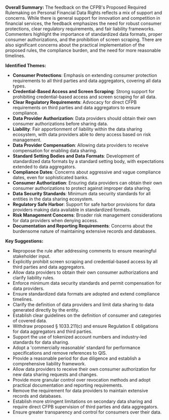 **Overall Summary:**
The feedback on the CFPB's Proposed Required Rulemaking on Personal Financial Data Rights reflects a mix of support and concerns. While there is general support for innovation and competition in financial services, the feedback emphasizes the need for robust consumer protections, clear regulatory requirements, and fair liability frameworks. Commenters highlight the importance of standardized data formats, proper consumer authorizations, and the prohibition of screen scraping. There are also significant concerns about the practical implementation of the proposed rules, the compliance burden, and the need for more reasonable timelines.

**Identified Themes:**
- **Consumer Protections**: Emphasis on extending consumer protection requirements to all third parties and data aggregators, covering all data types.
- **Credential-Based Access and Screen Scraping**: Strong support for prohibiting credential-based access and screen scraping for all data.
- **Clear Regulatory Requirements**: Advocacy for direct CFPB requirements on third parties and data aggregators to ensure compliance.
- **Data Provider Authorization**: Data providers should obtain their own consumer authorizations before sharing data.
- **Liability**: Fair apportionment of liability within the data sharing ecosystem, with data providers able to deny access based on risk management.
- **Data Provider Compensation**: Allowing data providers to receive compensation for enabling data sharing.
- **Standard Setting Bodies and Data Formats**: Development of standardized data formats by a standard setting body, with expectations extended to data aggregators.
- **Compliance Dates**: Concerns about aggressive and vague compliance dates, even for sophisticated banks.
- **Consumer Authorization**: Ensuring data providers can obtain their own consumer authorizations to protect against improper data sharing.
- **Data Security Standards**: Minimum data security standards for all entities in the data sharing ecosystem.
- **Regulatory Safe Harbor**: Support for safe harbor provisions for data providers making data available in standardized formats.
- **Risk Management Concerns**: Broader risk management considerations for data providers when denying access.
- **Documentation and Reporting Requirements**: Concerns about the burdensome nature of maintaining extensive records and databases.

**Key Suggestions:**
- Repropose the rule after addressing comments to ensure meaningful stakeholder input.
- Explicitly prohibit screen scraping and credential-based access by all third parties and data aggregators.
- Allow data providers to obtain their own consumer authorizations and clarify liability rules.
- Enforce minimum data security standards and permit compensation for data providers.
- Ensure standardized data formats are adopted and extend compliance timelines.
- Clarify the definition of data providers and limit data sharing to data generated directly by the entity.
- Establish clear guidelines on the definition of consumer and categories of covered data.
- Withdraw proposed § 1033.211(c) and ensure Regulation E obligations for data aggregators and third parties.
- Support the use of tokenized account numbers and industry-led standards for data sharing.
- Adopt a 'commercially reasonable' standard for performance specifications and remove references to QIS.
- Provide a reasonable period for due diligence and establish a comprehensive liability framework.
- Allow data providers to receive their own consumer authorization for new data sharing requests and changes.
- Provide more granular control over revocation methods and adopt practical documentation and reporting requirements.
- Remove the requirement for data providers to maintain extensive records and databases.
- Establish more stringent limitations on secondary data sharing and require direct CFPB supervision of third parties and data aggregators.
- Ensure greater transparency and control for consumers over their data.